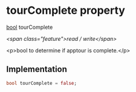 


# tourComplete property







[bool](https:api.flutter.dev/flutter/dart-core/bool-class.html) tourComplete
  
_\<span class="feature"\>read / write\</span\>_



\<p\>bool to determine if apptour is complete.\</p\>



## Implementation

```dart
bool tourComplete = false;
```







